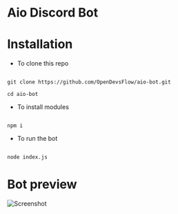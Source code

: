 # Aio Discord Bot

# Installation

- To clone this repo
```

git clone https://github.com/OpenDevsFlow/aio-bot.git

cd aio-bot

```

- To install modules
```

npm i

```

- To run the bot
```

node index.js

```

# Bot preview

![Screenshot](https://github.com/user-attachments/assets/92cb856e-5dc9-4f4a-994b-7c0fcdc76d41)


